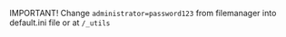 IMPORTANT!
Change `administrator=password123` from filemanager into default.ini file or at `/_utils`